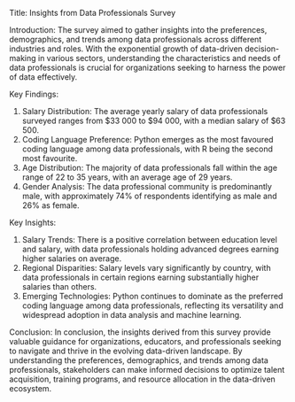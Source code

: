 Title: Insights from Data Professionals Survey

Introduction:
The survey aimed to gather insights into the preferences, demographics, and trends among data professionals across different industries and roles. With the exponential growth of data-driven decision-making in various sectors, understanding the characteristics and needs of data professionals is crucial for organizations seeking to harness the power of data effectively.

Key Findings:
1.	Salary Distribution: The average yearly salary of data professionals surveyed ranges from $33 000 to $94 000, with a median salary of $63 500.
2.	Coding Language Preference: Python emerges as the most favoured coding language among data professionals, with R being the second most favourite.
3.	Age Distribution: The majority of data professionals fall within the age range of 22 to 35 years, with an average age of 29 years.
4.	Gender Analysis: The data professional community is predominantly male, with approximately 74% of respondents identifying as male and 26% as female.

Key Insights:
1.	Salary Trends: There is a positive correlation between education level and salary, with data professionals holding advanced degrees earning higher salaries on average.
2.	Regional Disparities: Salary levels vary significantly by country, with data professionals in certain regions earning substantially higher salaries than others.
3.	Emerging Technologies: Python continues to dominate as the preferred coding language among data professionals, reflecting its versatility and widespread adoption in data analysis and machine learning.

Conclusion:
In conclusion, the insights derived from this survey provide valuable guidance for organizations, educators, and professionals seeking to navigate and thrive in the evolving data-driven landscape. By understanding the preferences, demographics, and trends among data professionals, stakeholders can make informed decisions to optimize talent acquisition, training programs, and resource allocation in the data-driven ecosystem.

